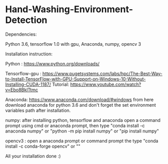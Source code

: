 # Hand-Washing-Environment-Detection

Dependencies:

Python 3.6, tensorflow 1.0 with gpu, Anaconda, numpy, opencv 3 

Installation instruction:

Python : https://www.python.org/downloads/

Tensorflow-gpu : https://www.pugetsystems.com/labs/hpc/The-Best-Way-to-Install-TensorFlow-with-GPU-Support-on-Windows-10-Without-Installing-CUDA-1187/
Tutorial: https://www.youtube.com/watch?v=Ebo8BklTtmc

Anaconda: https://www.anaconda.com/download/#windows from here download anaconda for python 3.6 and don't forget the set environment variables path after installation.

numpy: after installing python, tensorflow and anaconda open a command prompt using cmd or anaconda prompt, then type "conda install -c anaconda numpy" or "python -m pip install numpy" or "pip install numpy"

opencv3 : open a anaconda prompt or command prompt the type "conda install -c conda-forge opencv" or ""

All your installation done :)




